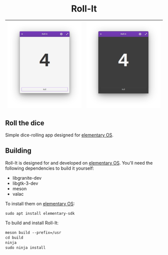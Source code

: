 <h1 align="center">Roll-It</h1>

| ![Screenshot](data/screenshot_light2.png) | ![Screenshot](data/screenshot_dark2.png) |
|-------------------------------------------|------------------------------------------|

## Roll the dice

Simple dice-rolling app designed for [elementary OS].

## Building

Roll-It is designed for and developed on [elementary OS]. You'll need the following dependencies to build it yourself:

* libgranite-dev
* libgtk-3-dev
* meson
* valac

To install them on [elementary OS]:

```shell
sudo apt install elementary-sdk
```

To build and install Roll-It:

```shell
meson build --prefix=/usr
cd build
ninja
sudo ninja install
```

[elementary OS]: https://elementary.io
